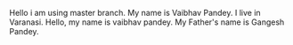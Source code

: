 Hello i am using master branch. My name is Vaibhav Pandey. I live in Varanasi.
Hello, my name is vaibhav pandey. My Father's name is Gangesh Pandey.
